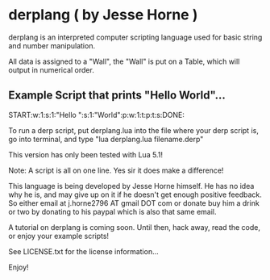 derplang ( by Jesse Horne )
===========================
derplang is an interpreted computer scripting language used for basic string and number 
manipulation.

All data is assigned to a "Wall", the "Wall" is put on a Table, which will output in
numerical order.

Example Script that prints "Hello World"...
-------------------------------------------
  START:w:1:s:1:"Hello ":s:1:"World":p:w:1:t:p:t:s:DONE:

To run a derp script, put derplang.lua into the file where your derp script is, go into
terminal, and type "lua derplang.lua filename.derp"

This version has only been tested with Lua 5.1!

Note: A script is all on one line. Yes sir it does make a difference!

This language is being developed by Jesse Horne himself. He has no idea why he is, and
may give up on it if he doesn't get enough positive feedback. So either email at
j.horne2796 AT gmail DOT com or donate buy him a drink or two by donating to his paypal
which is also that same email. 

A tutorial on derplang is coming soon. Until then, hack away, read the code, or
enjoy your example scripts!

See LICENSE.txt for the license information...

Enjoy!
